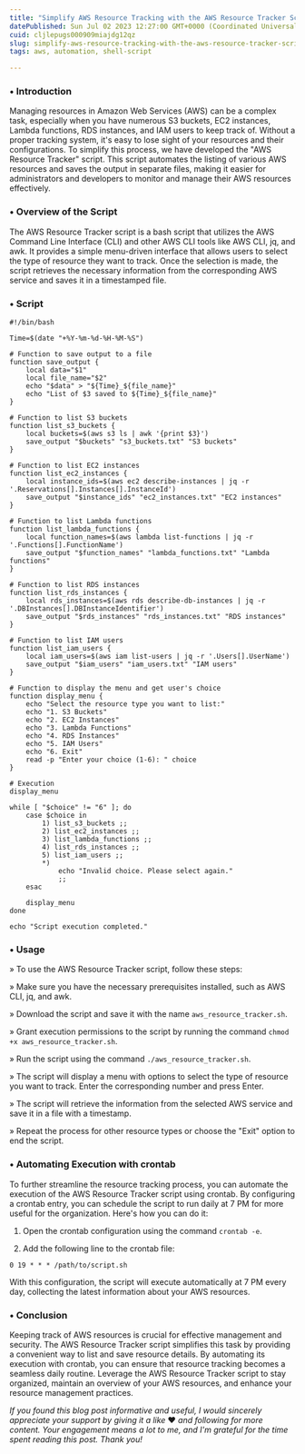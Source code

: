 ```yaml
---
title: "Simplify AWS Resource Tracking with the AWS Resource Tracker Script"
datePublished: Sun Jul 02 2023 12:27:00 GMT+0000 (Coordinated Universal Time)
cuid: cljlepugs000909miajdg12qz
slug: simplify-aws-resource-tracking-with-the-aws-resource-tracker-script
tags: aws, automation, shell-script

---
```


### **• Introduction**

Managing resources in Amazon Web Services (AWS) can be a complex task, especially when you have numerous S3 buckets, EC2 instances, Lambda functions, RDS instances, and IAM users to keep track of. Without a proper tracking system, it's easy to lose sight of your resources and their configurations. To simplify this process, we have developed the "AWS Resource Tracker" script. This script automates the listing of various AWS resources and saves the output in separate files, making it easier for administrators and developers to monitor and manage their AWS resources effectively.

### **• Overview of the Script**

The AWS Resource Tracker script is a bash script that utilizes the AWS Command Line Interface (CLI) and other AWS CLI tools like AWS CLI, jq, and awk. It provides a simple menu-driven interface that allows users to select the type of resource they want to track. Once the selection is made, the script retrieves the necessary information from the corresponding AWS service and saves it in a timestamped file.

### **• Script**

```plaintext
#!/bin/bash

Time=$(date "+%Y-%m-%d-%H-%M-%S")

# Function to save output to a file
function save_output {
    local data="$1"
    local file_name="$2"
    echo "$data" > "${Time}_${file_name}"
    echo "List of $3 saved to ${Time}_${file_name}"
}

# Function to list S3 buckets
function list_s3_buckets {
    local buckets=$(aws s3 ls | awk '{print $3}')
    save_output "$buckets" "s3_buckets.txt" "S3 buckets"
}

# Function to list EC2 instances
function list_ec2_instances {
    local instance_ids=$(aws ec2 describe-instances | jq -r '.Reservations[].Instances[].InstanceId')
    save_output "$instance_ids" "ec2_instances.txt" "EC2 instances"
}

# Function to list Lambda functions
function list_lambda_functions {
    local function_names=$(aws lambda list-functions | jq -r '.Functions[].FunctionName')
    save_output "$function_names" "lambda_functions.txt" "Lambda functions"
}

# Function to list RDS instances
function list_rds_instances {
    local rds_instances=$(aws rds describe-db-instances | jq -r '.DBInstances[].DBInstanceIdentifier')
    save_output "$rds_instances" "rds_instances.txt" "RDS instances"
}

# Function to list IAM users
function list_iam_users {
    local iam_users=$(aws iam list-users | jq -r '.Users[].UserName')
    save_output "$iam_users" "iam_users.txt" "IAM users"
}

# Function to display the menu and get user's choice
function display_menu {
    echo "Select the resource type you want to list:"
    echo "1. S3 Buckets"
    echo "2. EC2 Instances"
    echo "3. Lambda Functions"
    echo "4. RDS Instances"
    echo "5. IAM Users"
    echo "6. Exit"
    read -p "Enter your choice (1-6): " choice
}

# Execution
display_menu

while [ "$choice" != "6" ]; do
    case $choice in
        1) list_s3_buckets ;;
        2) list_ec2_instances ;;
        3) list_lambda_functions ;;
        4) list_rds_instances ;;
        5) list_iam_users ;;
        *)
            echo "Invalid choice. Please select again."
            ;;
    esac

    display_menu
done

echo "Script execution completed."
```

### **• Usage**

» To use the AWS Resource Tracker script, follow these steps:

» Make sure you have the necessary prerequisites installed, such as AWS CLI, jq, and awk.

» Download the script and save it with the name `aws_resource_tracker.sh`.

» Grant execution permissions to the script by running the command `chmod +x aws_resource_tracker.sh`.

» Run the script using the command `./aws_resource_tracker.sh`.

» The script will display a menu with options to select the type of resource you want to track. Enter the corresponding number and press Enter.

» The script will retrieve the information from the selected AWS service and save it in a file with a timestamp.

» Repeat the process for other resource types or choose the "Exit" option to end the script.

### **• Automating Execution with crontab**

To further streamline the resource tracking process, you can automate the execution of the AWS Resource Tracker script using crontab. By configuring a crontab entry, you can schedule the script to run daily at 7 PM for more useful for the organization. Here's how you can do it:

1. Open the crontab configuration using the command `crontab -e`.
    
2. Add the following line to the crontab file:
    

```plaintext
0 19 * * * /path/to/script.sh
```

With this configuration, the script will execute automatically at 7 PM every day, collecting the latest information about your AWS resources.

### **• Conclusion**

Keeping track of AWS resources is crucial for effective management and security. The AWS Resource Tracker script simplifies this task by providing a convenient way to list and save resource details. By automating its execution with crontab, you can ensure that resource tracking becomes a seamless daily routine. Leverage the AWS Resource Tracker script to stay organized, maintain an overview of your AWS resources, and enhance your resource management practices.

*If you found this blog post informative and useful, I would sincerely appreciate your support by giving it a like* ❤️ *and following for more content. Your engagement means a lot to me, and I'm grateful for the time spent reading this post. Thank you!*